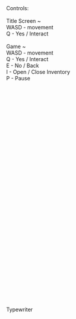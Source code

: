 <!DOCTYPE html>
<html lang="en-us">
  <head>
    <meta charset="utf-8">
    <meta http-equiv="Content-Type" content="text/html; charset=utf-8">
    <title>Unity WebGL Player | Typewriter</title>
    <link rel="shortcut icon" href="TemplateData/favicon.ico">
    <link rel="stylesheet" href="TemplateData/style.css">
    <script src="TemplateData/UnityProgress.js"></script>
    <script src="Build/UnityLoader.js"></script>
    <script>
      var unityInstance = UnityLoader.instantiate("unityContainer", "Build/WebBuild.json", {onProgress: UnityProgress});
    </script>
    Controls:<br>
    <br>
    Title Screen ~<br>
    WASD - movement<br>
    Q - Yes / Interact<br>
    <br>
    Game ~<br>
    WASD - movement<br>
    Q - Yes / Interact<br>
    E - No / Back<br>
    I - Open / Close Inventory<br>
    P - Pause
  </head>
  <body>
    <div class="webgl-content">
      <div id="unityContainer" style="width: 960px; height: 600px"></div>
      <div class="footer">
        <div class="webgl-logo"></div>
        <div class="fullscreen" onclick="unityInstance.SetFullscreen(1)"></div>
        <div class="title">Typewriter</div>
      </div>
    </div>
  </body>
</html>
